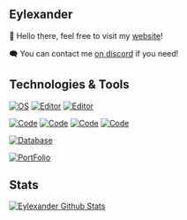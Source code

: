 ## Eylexander

👋 Hello there, feel free to visit my [website](https://eylexander.xyz)!

🗨️ You can contact me [on discord](https://discord.com/users/344526513577918477 "DM me !") if you need!

## Technologies & Tools

[![OS](https://img.shields.io/badge/OS-Windows-informational?style=flat&logo=OS&logoColor=white&color=2bbc8a)](https://shields.io/)
[![Editor](https://img.shields.io/badge/Editor-VScode-informational?style=flat&logo=Editor&logoColor=white&color=2bbc8a)](https://shields.io/)
[![Editor](https://img.shields.io/badge/Editor-SublimeText-informational?style=flat&logo=Editor&logoColor=white&color=2bbc8a)](https://shields.io/)

[![Code](https://img.shields.io/badge/Code-Javascript-informational?style=flat&logo=Code&logoColor=white&color=2bbc8a)](https://shields.io/)
[![Code](https://img.shields.io/badge/Code-Nodejs-informational?style=flat&logo=Code&logoColor=white&color=2bbc8a)](https://shields.io/)
[![Code](https://img.shields.io/badge/Code-HTML-informational?style=flat&logo=Code&logoColor=white&color=2bbc8a)](https://shields.io/)
[![Code](https://img.shields.io/badge/Code-CSS-informational?style=flat&logo=Code&logoColor=white&color=2bbc8a)](https://shields.io/)

[![Database](https://img.shields.io/badge/Database-SQLite-informational?style=flat&logo=Databases&logoColor=white&color=2bbc8a)](https://shields.io/)

[![PortFolio](https://img.shields.io/website?down_color=red&down_message=Offline&label=Website&up_color=2bbc8a&up_message=Online&url=http%3A%2F%2Feylexanders.ddns.net)](http://eylexanders.ddns.net/)

## Stats

[![Eylexander Github Stats](https://github-readme-stats.vercel.app/api?username=Eylexander&show_icons=true&theme=github_dark)](https://github.com/anuraghazra/github-readme-stats#readme)
